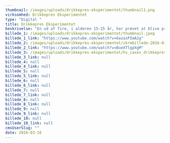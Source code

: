 ```yaml
---
thumbnail: /images/uploads/drikkepres-eksperimentet/thumbnail1.png
virksomhed: Drikkepres Eksperimentet
type: "Digital "
title: Drikkepres Eksperimentet
beskrivelse: "En ud af fire, i alderen 15-25 år, har prøvet at blive presset til at drikke alkohol af deres venner. Vores opgave var at italesætte problemet i øjenhøjde med målgruppen. Derfor satte vi en ung mand på en svær, men seværdig opgave: Sig nej tilalkohol – en hel aften – i selskab med dine bedste venner, og lad os se, hvad der sker. For at dokumentere vennernes reaktion, fulgte vi dem med skjult kamera – lige fra opvarmningen til dagen derpå. Resultatet skabte stor debat blandt de unge på de sociale medier, takket være den virale film, som du kan se lige her.\n\n"
billede_1: /images/uploads/drikkepres-eksperimentet/thumbnail.jpeg
billede_1_link: "https://www.youtube.com/watch?v=6azasPImA2g"
billede_2: /images/uploads/drikkepres-eksperimentet/skrmbillede-2016-03-16-kl.-14.19.51.png
billede_2_link: "https://www.youtube.com/watch?v=BueXTlgpXgM"
billede_3: /images/uploads/drikkepres-eksperimentet/hs_cases_drikkepress_eksperiment_facebook.png
billede_3_link: null
billede_4: null
billede_4_link: null
billede_5: null
billede_5_link: null
billede_6: null
billede_6_link: null
billede_7: null
billede_7_link: null
billede_8: null
billede_8_link: null
billede_9: null
billede_9_link: null
billede_10: null
billede_10_link: null
cmsUserSlug: ""
date: 2016-03-16 
---
```


